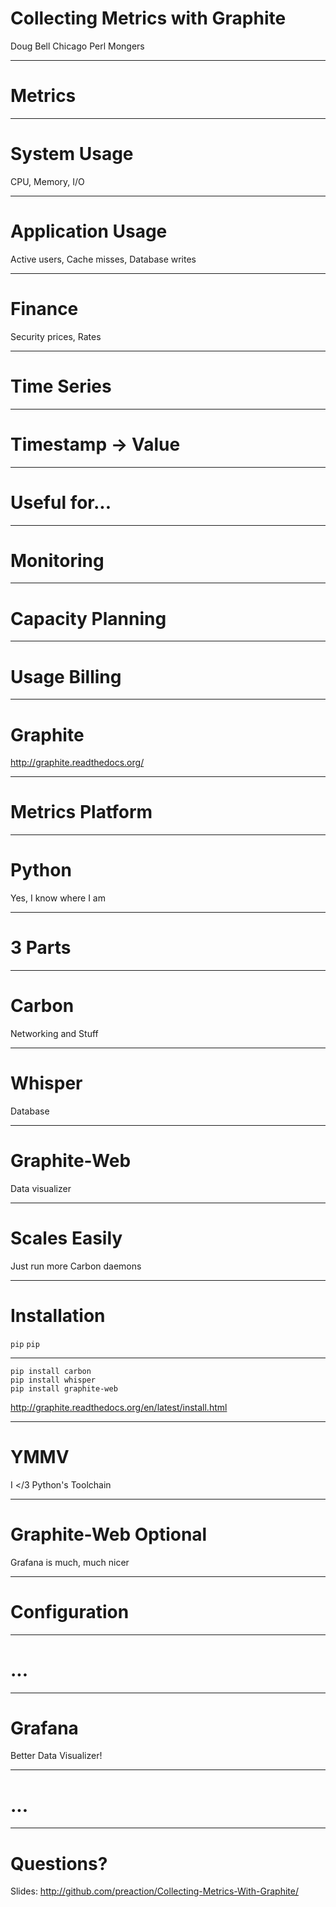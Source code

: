 # Collecting Metrics with Graphite

Doug Bell
Chicago Perl Mongers

------

# Metrics

---

# System Usage

CPU, Memory, I/O

---

# Application Usage

Active users, Cache misses, Database writes

---

# Finance

Security prices, Rates

---

# Time Series

---

# Timestamp -> Value

---

# Useful for...

---

# Monitoring

---

# Capacity Planning

---

# Usage Billing

------

# Graphite

<http://graphite.readthedocs.org/>

---

# Metrics Platform

---

# Python

Yes, I know where I am

---

# 3 Parts

---

# Carbon

Networking and Stuff

---

# Whisper

Database

---

# Graphite-Web

Data visualizer

---

# Scales Easily

Just run more Carbon daemons

------

# Installation

`pip` `pip`

---

```
pip install carbon
pip install whisper
pip install graphite-web
```

<http://graphite.readthedocs.org/en/latest/install.html>

---

# YMMV

I &lt;/3 Python's Toolchain

---

# Graphite-Web Optional

Grafana is much, much nicer

------

# Configuration

---

# ...

------

# Grafana

Better Data Visualizer!

---

# ...

------

# Questions?

Slides: <http://github.com/preaction/Collecting-Metrics-With-Graphite/>

